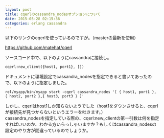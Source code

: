 ```yaml
---
layout: post
title: cqerlのcassandra_nodesオプションについて
date: 2015-05-28 02:15:36
categories: erlang cassandra
---
```

<p>以下のリンクのcqerlを使っているのですが。（masterの最新を使用）</p>

<p><a href="https://github.com/matehat/cqerl" rel="nofollow">https://github.com/matehat/cqerl</a></p>

<p>ソースコード中で、以下のようにcassandraに接続し。</p>

```
cqerl:new_client({host1, port1}, [])
```

<p>ドキュメントに環境設定でcassandra_nodesを指定できると書いてあったので、以下のように指定しました。</p>

```
rel/myapp/bin/myapp start -cqerl cassandra_nodes '[ { host1, port1 }, { host2, port2 },{ host3, port3 } ]'
```

<p>しかし、cqerlはhost1しか知らないようでした（host1をダウンさせると、cqerlが接続先が見つからないというエラーを吐きます。）<br>
cassandra_nodesを指定している際の、cqerl:new_clientの第一引数は何を指定すればいいのか、わかる方いらっしゃいますか？もしくはcassandra_nodesの設定のやり方が間違っているのでしょうか。</p>
